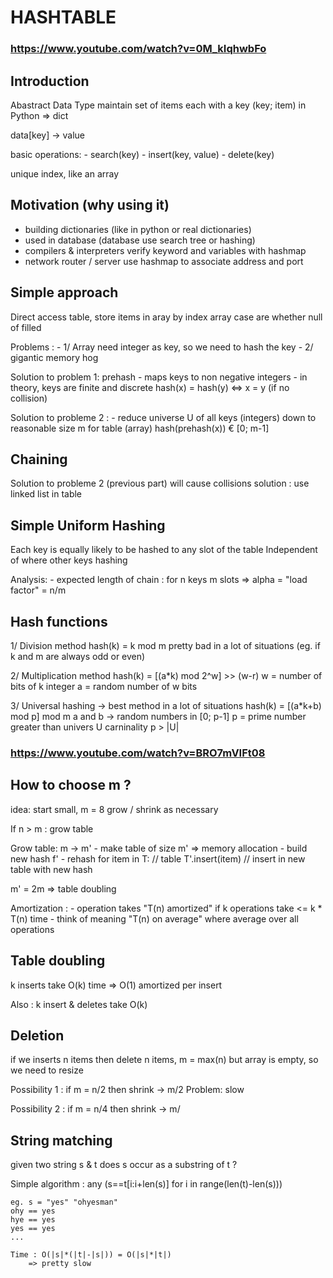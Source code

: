 # HASHTABLE

### https://www.youtube.com/watch?v=0M_kIqhwbFo

## Introduction

Abastract Data Type maintain set of items each with a key (key; item)
in Python => dict

data[key] -> value

basic operations:
	- search(key)
	- insert(key, value)
	- delete(key)

unique index, like an array

## Motivation (why using it)

- building dictionaries (like in python or real dictionaries)
- used in database (database use search tree or hashing)
- compilers & interpreters verify keyword and variables with hashmap
- network router / server use hashmap to associate address and port

## Simple approach

Direct access table, store items in aray by index
array case are whether null of filled

Problems :
	- 1/ Array need integer as key, so we need to hash the key
	- 2/ gigantic memory hog

Solution to problem 1: prehash
	- maps keys to non negative integers
	- in theory, keys are finite and discrete
	hash(x) = hash(y) <=> x = y (if no collision)

Solution to probleme 2 :
	- reduce universe U of all keys (integers) down to reasonable
	size m for table (array)
	hash(prehash(x)) € [0; m-1]

## Chaining

Solution to probleme 2 (previous part) will cause collisions
solution : use linked list in table

## Simple Uniform Hashing

Each key is equally likely to be hashed to any slot of the table
Independent of where other keys hashing

Analysis:
	- expected length of chain :
		for n keys m slots => alpha = "load factor" = n/m

## Hash functions

1/ Division method
	hash(k) = k mod m
	pretty bad in a lot of situations (eg. if k and m are always odd or even)

2/ Multiplication method
	hash(k) = [(a\*k) mod 2^w] >> (w-r)
	w = number of bits of k integer
	a = random number of w bits

3/ Universal hashing -> best method in a lot of situations
	hash(k) = [(a\*k+b) mod p] mod m
	a and b -> random numbers in [0; p-1]
	p = prime number greater than univers U carninality
	p > |U|

### https://www.youtube.com/watch?v=BRO7mVIFt08

## How to choose m ?

idea: 
	start small, m = 8
	grow / shrink as necessary

If n > m : grow table

Grow table: m -> m'
	- make table of size m' => memory allocation
	- build new hash f'
	- rehash
		for item in T: // table
			T'.insert(item) // insert in new table with new hash

m' = 2m => table doubling

Amortization :
	- operation takes "T(n) amortized" if k operations
	take <= k * T(n) time
	- think of meaning "T(n) on average" where average over all operations

## Table doubling

k inserts
take O(k) time
=> O(1) amortized per insert

Also : k insert & deletes take O(k)

## Deletion

if we inserts n items then delete n items, m = max(n)
but array is empty, so we need to resize

Possibility 1 :
	if m = n/2 then shrink -> m/2
Problem: slow

Possibility 2 :
	if m = n/4 then shrink -> m/

## String matching

given two string s & t
does s occur as a substring of t ?

Simple algorithm :
	any (s==t[i:i+len(s)]
		for i in range(len(t)-len(s)))

	eg. s = "yes" "ohyesman"
	ohy == yes
	hye == yes
	yes == yes
	...

	Time : O(|s|*(|t|-|s|)) = O(|s|*|t|)
		=> pretty slow

